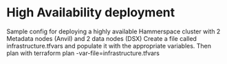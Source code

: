 # High Availability deployment

Sample config for deploying a highly available Hammerspace cluster with
2 Metadata nodes (Anvil) and 2 data nodes (DSX)
Create a file called infrastructure.tfvars and populate it with the appropriate variables. Then plan with terraform plan -var-file=infrastructure.tfvars
